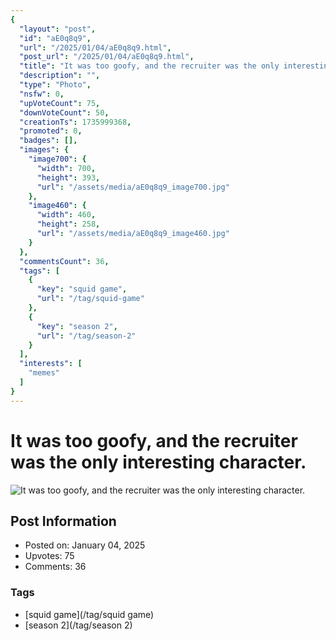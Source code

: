 ```yaml
---
{
  "layout": "post",
  "id": "aE0q8q9",
  "url": "/2025/01/04/aE0q8q9.html",
  "post_url": "/2025/01/04/aE0q8q9.html",
  "title": "It was too goofy, and the recruiter was the only interesting character.",
  "description": "",
  "type": "Photo",
  "nsfw": 0,
  "upVoteCount": 75,
  "downVoteCount": 50,
  "creationTs": 1735999368,
  "promoted": 0,
  "badges": [],
  "images": {
    "image700": {
      "width": 700,
      "height": 393,
      "url": "/assets/media/aE0q8q9_image700.jpg"
    },
    "image460": {
      "width": 460,
      "height": 258,
      "url": "/assets/media/aE0q8q9_image460.jpg"
    }
  },
  "commentsCount": 36,
  "tags": [
    {
      "key": "squid game",
      "url": "/tag/squid-game"
    },
    {
      "key": "season 2",
      "url": "/tag/season-2"
    }
  ],
  "interests": [
    "memes"
  ]
}
---
```


# It was too goofy, and the recruiter was the only interesting character.

![It was too goofy, and the recruiter was the only interesting character.](/assets/media/aE0q8q9_image700.jpg)

## Post Information

- Posted on: January 04, 2025
- Upvotes: 75
- Comments: 36

### Tags

- [squid game](/tag/squid game)
- [season 2](/tag/season 2)

